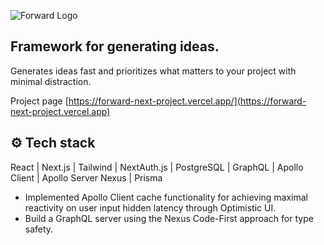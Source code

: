 ![Forward Logo](https://i.postimg.cc/C5BgxyHG/Untitled.png)



## Framework for generating ideas.

Generates ideas fast and prioritizes what matters to your project with minimal distraction.

Project page [https://forward-next-project.vercel.app/](https://forward-next-project.vercel.app)

## ⚙️ Tech stack

React | Next.js | Tailwind | NextAuth.js | PostgreSQL | GraphQL | Apollo Client | Apollo Server Nexus | Prisma       

- Implemented Apollo Client cache functionality for achieving maximal reactivity on user input hidden latency through Optimistic UI.
- Build a GraphQL server using the Nexus Code-First approach for type safety.





